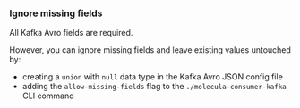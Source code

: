 ### Ignore missing fields

All Kafka Avro fields are required.

However, you can ignore missing fields and leave existing values untouched by:
* creating a `union` with `null` data type in the Kafka Avro JSON config file
* adding the `allow-missing-fields` flag to the `./molecula-consumer-kafka` CLI command
